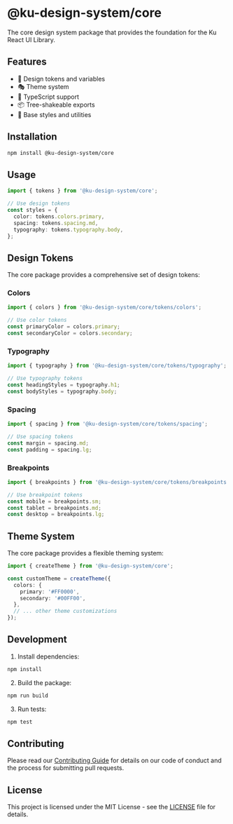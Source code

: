 # @ku-design-system/core

The core design system package that provides the foundation for the Ku React UI Library.

## Features

- 🎨 Design tokens and variables
- 🎭 Theme system
- 🎯 TypeScript support
- 📦 Tree-shakeable exports
- 🎨 Base styles and utilities

## Installation

```bash
npm install @ku-design-system/core
```

## Usage

```typescript
import { tokens } from '@ku-design-system/core';

// Use design tokens
const styles = {
  color: tokens.colors.primary,
  spacing: tokens.spacing.md,
  typography: tokens.typography.body,
};
```

## Design Tokens

The core package provides a comprehensive set of design tokens:

### Colors
```typescript
import { colors } from '@ku-design-system/core/tokens/colors';

// Use color tokens
const primaryColor = colors.primary;
const secondaryColor = colors.secondary;
```

### Typography
```typescript
import { typography } from '@ku-design-system/core/tokens/typography';

// Use typography tokens
const headingStyles = typography.h1;
const bodyStyles = typography.body;
```

### Spacing
```typescript
import { spacing } from '@ku-design-system/core/tokens/spacing';

// Use spacing tokens
const margin = spacing.md;
const padding = spacing.lg;
```

### Breakpoints
```typescript
import { breakpoints } from '@ku-design-system/core/tokens/breakpoints';

// Use breakpoint tokens
const mobile = breakpoints.sm;
const tablet = breakpoints.md;
const desktop = breakpoints.lg;
```

## Theme System

The core package provides a flexible theming system:

```typescript
import { createTheme } from '@ku-design-system/core';

const customTheme = createTheme({
  colors: {
    primary: '#FF0000',
    secondary: '#00FF00',
  },
  // ... other theme customizations
});
```

## Development

1. Install dependencies:
```bash
npm install
```

2. Build the package:
```bash
npm run build
```

3. Run tests:
```bash
npm test
```

## Contributing

Please read our [Contributing Guide](../CONTRIBUTING.md) for details on our code of conduct and the process for submitting pull requests.

## License

This project is licensed under the MIT License - see the [LICENSE](../LICENSE) file for details. 